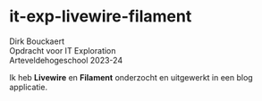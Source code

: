 # it-exp-livewire-filament
Dirk Bouckaert  
Opdracht voor IT Exploration  
Arteveldehogeschool 2023-24  

Ik heb **Livewire** en **Filament** onderzocht en uitgewerkt in een blog applicatie.  
